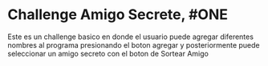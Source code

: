 # Challenge Amigo Secrete, #ONE

Este es un challenge basico en donde el usuario puede agregar diferentes nombres al programa presionando el boton agregar y posteriormente puede seleccionar un amigo secreto con el boton de Sortear Amigo
